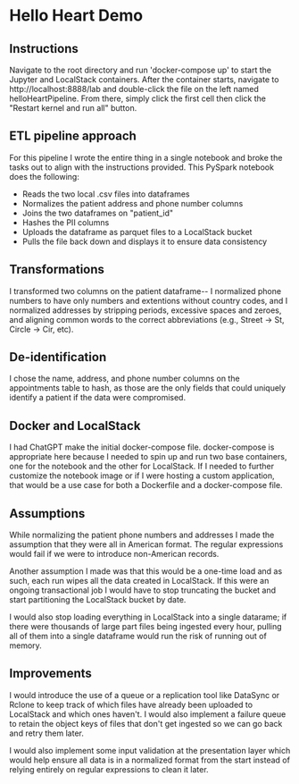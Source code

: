 # Hello Heart Demo

## Instructions

Navigate to the root directory and run 'docker-compose up' to start the Jupyter and LocalStack containers. After the container starts, navigate to http://localhost:8888/lab and double-click the file on the left named helloHeartPipeline. From there, simply click the first cell then click the "Restart kernel and run all" button.

## ETL pipeline approach

For this pipeline I wrote the entire thing in a single notebook and broke the tasks out to align with the instructions provided. This PySpark notebook does the following:

- Reads the two local .csv files into dataframes
- Normalizes the patient address and phone number columns
- Joins the two dataframes on "patient_id"
- Hashes the PII columns
- Uploads the dataframe as parquet files to a LocalStack bucket
- Pulls the file back down and displays it to ensure data consistency

## Transformations

I transformed two columns on the patient dataframe-- I normalized phone numbers to have only numbers and extentions without country codes, and I normalized addresses by stripping periods, excessive spaces and zeroes, and aligning common words to the correct abbreviations (e.g., Street -> St, Circle -> Cir, etc).

## De-identification

I chose the name, address, and phone number columns on the appointments table to hash, as those are the only fields that could uniquely identify a patient if the data were compromised.

## Docker and LocalStack

I had ChatGPT make the initial docker-compose file. docker-compose is appropriate here because I needed to spin up and run two base containers, one for the notebook and the other for LocalStack. If I needed to further customize the notebook image or if I were hosting a custom application, that would be a use case for both a Dockerfile and a docker-compose file.

## Assumptions

While normalizing the patient phone numbers and addresses I made the assumption that they were all in American format. The regular expressions would fail if we were to introduce non-American records.

Another assumption I made was that this would be a one-time load and as such, each run wipes all the data created in LocalStack. If this were an ongoing transactional job I would have to stop truncating the bucket and start partitioning the LocalStack bucket by date.

I would also stop loading everything in LocalStack into a single datarame; if there were thousands of large part files being ingested every hour, pulling all of them into a single dataframe would run the risk of running out of memory.

## Improvements

I would introduce the use of a queue or a replication tool like DataSync or Rclone to keep track of which files have already been uploaded to LocalStack and which ones haven't. I would also implement a failure queue to retain the object keys of files that don't get ingested so we can go back and retry them later.

I would also implement some input validation at the presentation layer which would help ensure all data is in a normalized format from the start instead of relying entirely on regular expressions to clean it later.
